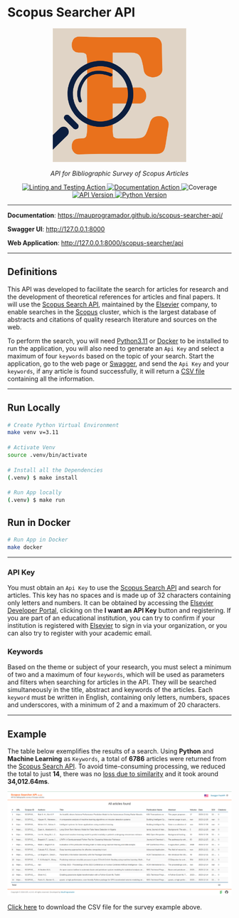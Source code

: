 <!-- cSpell:disable -->
# Scopus Searcher API

<p align="center">
  <img src="./docs/images/favicon.png" width="300" alt="FastAPI">
</p>
<p align="center">
  <em>API for Bibliographic Survey of Scopus Articles</em>
</p>
<p align="center">
  <a href="https://github.com/mauprogramador/scopus-searcher-api/actions/workflows/verification.yml" target="_blank">
    <img alt="Linting and Testing Action" src="https://img.shields.io/github/actions/workflow/status/mauprogramador/scopus-searcher-api/verification.yml?branch=master&event=push&logo=github&label=Lint | Test&color=C7D41B">
  </a>
  <a href="https://github.com/mauprogramador/scopus-searcher-api/actions/workflows/documentation.yml" target="_blank">
    <img alt="Documentation Action" src="https://img.shields.io/github/actions/workflow/status/mauprogramador/scopus-searcher-api/documentation.yml?branch=master&event=push&logo=github&label=Docs&color=4CA9E8">
  </a>
  <img src="https://img.shields.io/badge/Coverage-99%25-81CC2B" alt="Coverage">
  <a href="https://github.com/mauprogramador/scopus-searcher-api/releases/tag/v1.0.0" target="_blank">
    <img src="https://img.shields.io/github/v/tag/mauprogramador/scopus-searcher-api?logo=github&label=API Version&color=E9711C" alt="API Version">
  </a>
  <a href="https://www.python.org/" target="_blank">
    <img src="https://img.shields.io/badge/Python-v3.11-3776AB?logo=python&logoColor=FFF" alt="Python Version">
  </a>
</p>
<!-- <img src="https://github.com/mauprogramador/scopus-searcher-api/workflows/Documentation/badge.svg?event=push&branch=master" alt="Linting and Testing">
<img alt="Python Version from PEP 621 TOML" src="https://img.shields.io/python/required-version-toml?tomlFilePath=https%3A%2F%2Fraw.githubusercontent.com%2Fmauprogramador%2Fscopus-searcher-api%2Fmaster%2Fpyproject.toml"> -->

---

**Documentation**: <https://mauprogramador.github.io/scopus-searcher-api/>

**Swagger UI**: <http://127.0.0.1:8000>

**Web Application**: <http://127.0.0.1:8000/scopus-searcher/api>

---

## Definitions

This API was developed to facilitate the search for articles for research and the development of theoretical references for articles and final papers. It will use the [Scopus Search API](https://dev.elsevier.com/documentation/SCOPUSSearchAPI.wadl), maintained by the [Elsevier](https://www.elsevier.com/pt-br) company, to enable searches in the [Scopus](https://www.scopus.com/home.uri) cluster, which is the largest database of abstracts and citations of quality research literature and sources on the web.

To perform the search, you will need [Python3.11](https://www.python.org/) or [Docker](https://www.docker.com/) to be installed to run the application, you will also need to generate an `Api Key` and select a maximum of four `keywords` based on the topic of your search. Start the application, go to the web page or [Swagger](https://github.com/swagger-api/swagger-ui), and send the `Api Key` and your `keywords`, if any article is found successfully, it will return a [CSV file](https://pt.wikipedia.org/wiki/Comma-separated_values) containing all the information.

---

## Run Locally

```bash
# Create Python Virtual Environment
make venv v=3.11

# Activate Venv
source .venv/bin/activate

# Install all the Dependencies
(.venv) $ make install

# Run App locally
(.venv) $ make run
```

## Run in Docker

```bash
# Run App in Docker
make docker
```

---

### API Key

You must obtain an `Api Key` to use the [Scopus Search API](https://dev.elsevier.com/documentation/SCOPUSSearchAPI.wadl) and search for articles. This key has no spaces and is made up of 32 characters containing only letters and numbers. It can be obtained by accessing the [Elsevier Developer Portal](https://dev.elsevier.com/), clicking on the **I want an API Key** button and registering. If you are part of an educational institution, you can try to confirm if your institution is registered with [Elsevier](https://www.elsevier.com/pt-br) to sign in via your organization, or you can also try to register with your academic email.

### Keywords

Based on the theme or subject of your research, you must select a minimum of two and a maximum of four `keywords`, which will be used as parameters and filters when searching for articles in the API. They will be searched simultaneously in the title, abstract and keywords of the articles. Each `keyword` must be written in English, containing only letters, numbers, spaces and underscores, with a minimum of 2 and a maximum of 20 characters.

---

## Example

The table below exemplifies the results of a search. Using **Python** and **Machine Learning** as `Keywords`, a total of **6786** articles were returned from the [Scopus Search API](https://dev.elsevier.com/documentation/SCOPUSSearchAPI.wadl). To avoid time-consuming processing, we reduced the total to just **14**, there was no [loss due to similarity](https://mauprogramador.github.io/scopus-searcher-api/en/data-survey/#filtering) and it took around **34,012.64ms**.

![Web Table](./docs/images/csv-table.png)

<a href="./docs/example.csv" download="example.csv">Click here</a> to download the CSV file for the survey example above.
